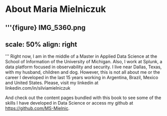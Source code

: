 # About Maria Mielniczuk
'''{figure} IMG_5360.png
---
scale: 50%
align: right
---      
'''
Right now, I am in the middle of a Master in Applied Data Science at the School of Information of the University of Michigan. Also, I work at Splunk, a data platform focused in observability and security. 
I live near Dallas, Texas, with my husband, children and dog.
However, this is not all about me or the career I developed in the last 15 years working in Argentina, Brazil, Mexico and United States. Please, visit my linkedin at linkedin.com/in/silviamielniczuk

And check out the content pages bundled with this book to see some of the skills I have developed in Data Science or access my github at https://github.com/MS-Mielnic.

```{tableofcontents}
```
